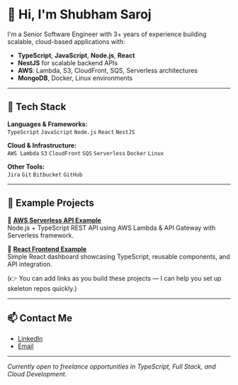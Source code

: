 # 👋 Hi, I'm Shubham Saroj

I'm a Senior Software Engineer with 3+ years of experience building scalable, cloud-based applications with:

- **TypeScript**, **JavaScript**, **Node.js**, **React**
- **NestJS** for scalable backend APIs
- **AWS**: Lambda, S3, CloudFront, SQS, Serverless architectures
- **MongoDB**, Docker, Linux environments

---

## 🔧 Tech Stack

**Languages & Frameworks:**  
`TypeScript` `JavaScript` `Node.js` `React` `NestJS`

**Cloud & Infrastructure:**  
`AWS Lambda` `S3` `CloudFront` `SQS` `Serverless` `Docker` `Linux`

**Other Tools:**  
`Jira` `Git` `Bitbucket` `GitHub`

---

## 📂 Example Projects

🔹 **[AWS Serverless API Example](https://github.com/yourusername/aws-serverless-api)**  
Node.js + TypeScript REST API using AWS Lambda & API Gateway with Serverless framework.

🔹 **[React Frontend Example](https://github.com/yourusername/react-dashboard)**  
Simple React dashboard showcasing TypeScript, reusable components, and API integration.

(👉 You can add links as you build these projects — I can help you set up skeleton repos quickly.)

---

## 📫 Contact Me

- [LinkedIn](www.linkedin.com/in/shubhamsaroj)
- [Email](mailto:shubhamsarojdev@gmail.com)

---

*Currently open to freelance opportunities in TypeScript, Full Stack, and Cloud Development.*
